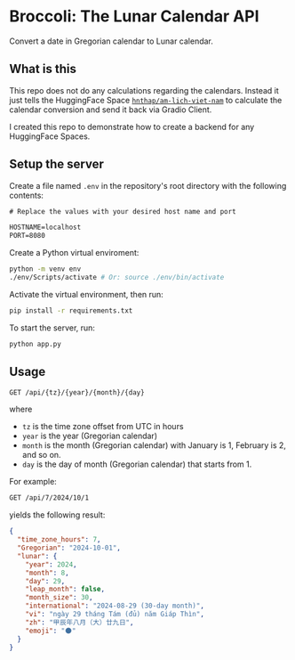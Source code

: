 # Broccoli: The Lunar Calendar API

Convert a date in Gregorian calendar to Lunar calendar.

## What is this

This repo does not do any calculations regarding the calendars. Instead it just tells the HuggingFace Space [`hnthap/am-lich-viet-nam`](https://huggingface.co/spaces/hnthap/am-lich-viet-nam) to calculate the calendar conversion and send it back via Gradio Client.

I created this repo to demonstrate how to create a backend for any HuggingFace Spaces.

## Setup the server

Create a file named `.env` in the repository's root directory with the following contents:

```txt
# Replace the values with your desired host name and port

HOSTNAME=localhost
PORT=8080
```

Create a Python virtual enviroment:

```sh
python -m venv env
./env/Scripts/activate # Or: source ./env/bin/activate
```

Activate the virtual environment, then run:

```sh
pip install -r requirements.txt
```

To start the server, run:

```sh
python app.py
```

## Usage

```sh
GET /api/{tz}/{year}/{month}/{day}
```

where

- `tz` is the time zone offset from UTC in hours
- `year` is the year (Gregorian calendar)
- `month` is the month (Gregorian calendar) with January is 1, February is 2, and so on.
- `day` is the day of month (Gregorian calendar) that starts from 1.

For example:

```sh
GET /api/7/2024/10/1
```

yields the following result:

```json
{
  "time_zone_hours": 7,
  "Gregorian": "2024-10-01",
  "lunar": {
    "year": 2024,
    "month": 8,
    "day": 29,
    "leap_month": false,
    "month_size": 30,
    "international": "2024-08-29 (30-day month)",
    "vi": "ngày 29 tháng Tám (đủ) năm Giáp Thìn",
    "zh": "甲辰年八月（大）廿九日",
    "emoji": "🌑"
  }
}
```
